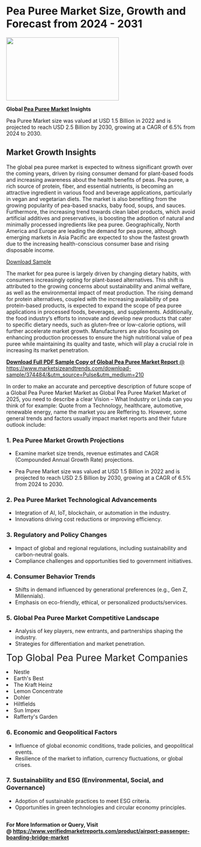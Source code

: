 <H1>Pea Puree Market Size, Growth and Forecast from 2024 - 2031</H1><img class="aligncenter size-medium wp-image-584254" src="https://thirdeyenews.in/wp-content/uploads/2024/09/Global-Market-Research-300x168.jpeg" alt="" width="300" height="168" /><p><strong>Global&nbsp;<a href="https://www.marketsizeandtrends.com/download-sample/374484/&amp;utm_source=Pulse&amp;utm_medium=210">Pea Puree Market</a> Insights</strong></p><p>Pea Puree Market size was valued at USD 1.5 Billion in 2022 and is projected to reach USD 2.5 Billion by 2030, growing at a CAGR of 6.5% from 2024 to 2030.</p><p><h2>Market Growth Insights</h2> <p>The global pea puree market is expected to witness significant growth over the coming years, driven by rising consumer demand for plant-based foods and increasing awareness about the health benefits of peas. Pea puree, a rich source of protein, fiber, and essential nutrients, is becoming an attractive ingredient in various food and beverage applications, particularly in vegan and vegetarian diets. The market is also benefiting from the growing popularity of pea-based snacks, baby food, soups, and sauces. Furthermore, the increasing trend towards clean label products, which avoid artificial additives and preservatives, is boosting the adoption of natural and minimally processed ingredients like pea puree. Geographically, North America and Europe are leading the demand for pea puree, although emerging markets in Asia Pacific are expected to show the fastest growth due to the increasing health-conscious consumer base and rising disposable income.</p> <p><a href="#">Download Sample</a></p> <p>The market for pea puree is largely driven by changing dietary habits, with consumers increasingly opting for plant-based alternatives. This shift is attributed to the growing concerns about sustainability and animal welfare, as well as the environmental impact of meat production. The rising demand for protein alternatives, coupled with the increasing availability of pea protein-based products, is expected to expand the scope of pea puree applications in processed foods, beverages, and supplements. Additionally, the food industry’s efforts to innovate and develop new products that cater to specific dietary needs, such as gluten-free or low-calorie options, will further accelerate market growth. Manufacturers are also focusing on enhancing production processes to ensure the high nutritional value of pea puree while maintaining its quality and taste, which will play a crucial role in increasing its market penetration.</p> <p><a href="#"></p><p><span class=""><strong>Download Full PDF Sample Copy of Global Pea Puree Market Report</strong> @ <a href="https://www.marketsizeandtrends.com/download-sample/374484/&amp;utm_source=Pulse&amp;utm_medium=210" target="_blank">https://www.marketsizeandtrends.com/download-sample/374484/&amp;utm_source=Pulse&amp;utm_medium=210</a></span></p><p>In order to make an accurate and perceptive description of future scope of a Global&nbsp;Pea Puree Market Market as Global&nbsp;Pea Puree Market Market of 2025, you need to describe a clear Vision &ndash; What Industry or Linda can you think of for example: Quote from a Technology, healthcare, automotive, renewable energy, name the market you are Reffering to. However, some general trends and factors usually impact market reports and their future outlook include:</p><h3>1.&nbsp;<strong>Pea Puree Market Growth Projections</strong></h3><ul><li>Examine market size trends, revenue estimates and CAGR (Compounded Annual Growth Rate) projections.</li><li><p>Pea Puree Market size was valued at USD 1.5 Billion in 2022 and is projected to reach USD 2.5 Billion by 2030, growing at a CAGR of 6.5% from 2024 to 2030.</p></li></ul><h3>2.&nbsp;<strong>Pea Puree Market Technological Advancements</strong></h3><ul><li>Integration of AI, IoT, blockchain, or automation in the industry.</li><li>Innovations driving cost reductions or improving efficiency.</li></ul><h3>3.&nbsp;<strong>Regulatory and Policy Changes</strong></h3><ul><li>Impact of global and regional regulations, including sustainability and carbon-neutral goals.</li><li>Compliance challenges and opportunities tied to government initiatives.</li></ul><h3>4.&nbsp;<strong>Consumer Behavior Trends</strong></h3><ul><li>Shifts in demand influenced by generational preferences (e.g., Gen Z, Millennials).</li><li>Emphasis on eco-friendly, ethical, or personalized products/services.</li></ul><h3>5.&nbsp;<strong>Global Pea Puree Market Competitive Landscape</strong></h3><ul><li>Analysis of key players, new entrants, and partnerships shaping the industry.</li><li>Strategies for differentiation and market penetration.</li></ul><p data-pm-slice="1 1 []"><span style="color: inherit; font-family: inherit; font-size: 25px;">Top Global Pea Puree Market Companies</span></p><div class="" data-test-id=""><p><li>Nestle</li><li> Earth's Best</li><li> The Kraft Heinz</li><li> Lemon Concentrate</li><li> Dohler</li><li> Hiltfields</li><li> Sun Impex</li><li> Rafferty's Garden</li></p></div><h3>6.&nbsp;<strong>Economic and Geopolitical Factors</strong></h3><ul><li>Influence of global economic conditions, trade policies, and geopolitical events.</li><li>Resilience of the market to inflation, currency fluctuations, or global crises.</li></ul><h3>7.&nbsp;<strong>Sustainability and ESG (Environmental, Social, and Governance)</strong></h3><ul><li>Adoption of sustainable practices to meet ESG criteria.</li><li>Opportunities in green technologies and circular economy principles.</li></ul><h2><strong style="font-size: 14px;">For More Information or Query, Visit @&nbsp;</strong><a style="background-color: #ffffff; font-size: 14px;" href="https://www.marketsizeandtrends.com/report/pea-puree-market/" target="_blank">https://www.verifiedmarketreports.com/product/airport-passenger-boarding-bridge-market</a></h2>
